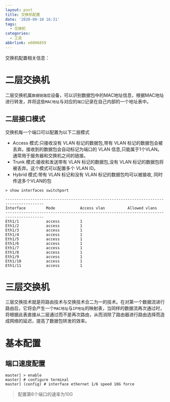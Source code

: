 ```yaml
---
layout: post
title: 交换机配置
date: '2020-09-10 16:31'
tags:
  - 交换机
categories:
  - 工具
abbrlink: e0896859
---
```


交换机配置相关信息：

<!--more-->



# 二层交换机

二层交换机属`数据链路层`设备，可以识别数据包中的MAC地址信息，根据MAC地址进行转发，并将这些`MAC地址`与对应的`端口`记录在自己内部的一个地址表中。



## 二层接口模式

交换机每一个端口可以配置为以下二层模式

- Access 模式:只接收没有 VLAN 标记的数据包,带有 VLAN 标记的数据包会被丢弃。接收到的数据包会自动标记为端口的 VLAN 信息,只能属于1个VLAN。通常用于服务器和交换机之间的链接。
- Trunk 模式:接收和发送带有 VLAN 标记的数据包,没有 VLAN 标记的数据包将被丢弃。这个模式可以配置多个 VLAN ID。
- Hybrid 模式:带有 VLAN 标记和没有 VLAN 标记的数据包均可以被接收, 同时传送多个VLAN的包

```
> show interfaces switchport

---------------------------------------------------------------------------------------
Interface         Mode           Access vlan          Allowed vlans
---------------------------------------------------------------------------------------
Eth1/1            access         1
Eth1/2            access         1
Eth1/3            access         1
Eth1/4            access         1
Eth1/5            access         1
Eth1/6            access         1
Eth1/7            access         1
Eth1/8            access         1
Eth1/9            access         1
Eth1/10           access         1
Eth1/11           access         1
```



# 三层交换机

三层交换技术就是将路由技术与交换技术合二为一的技术。在对第一个数据流进行路由后，它将会产生一个`MAC地址`与`IP地址`的映射表，当同样的数据流再次通过时，将根据此表直接从二层通过而不是再次路由，从而消除了路由器进行路由选择而造成网络的延迟，提高了数据包转发的效率。





# 基本配置

## 端口速度配置

```
master] > enable
master] # configure terminal
master] (config) # interface ethernet 1/6 speed 10G force
```
> 配置第6个端口的速率为10G
